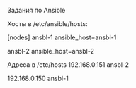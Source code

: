 Задания по Ansible

Хосты в /etc/ansible/hosts:

[nodes]
ansbl-1 ansible_host=ansbl-1

ansbl-2 ansible_host=ansbl-2

Адреса в /etc/hosts 
192.168.0.151   ansbl-2 

192.168.0.150   ansbl-1
